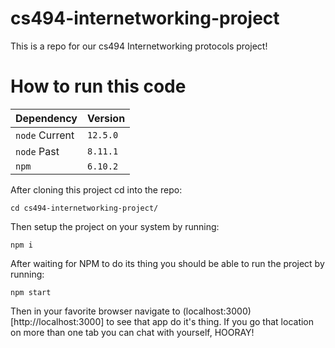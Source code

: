 # cs494-internetworking-project

This is a repo for our cs494 Internetworking protocols project!

# How to run this code

| Dependency | Version |
| --- | --- |
| `node` Current | `12.5.0` |
| `node` Past | `8.11.1` |
| `npm` | `6.10.2` |


After cloning this project cd into the repo:

```
cd cs494-internetworking-project/
```

Then setup the project on your system by running:

```
npm i
```

After waiting for NPM to do its thing you should be able to run the project by running:

```
npm start
```

Then in your favorite browser navigate to (localhost:3000)[http://localhost:3000] to see that app do it's thing. If you go that location on more than one tab you can chat with yourself, HOORAY!
